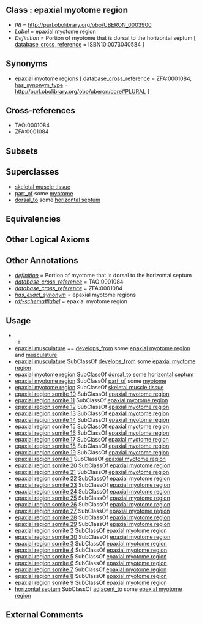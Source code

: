 
## Class : epaxial myotome region

 * *IRI* = http://purl.obolibrary.org/obo/UBERON_0003900
 * *Label* = epaxial myotome region
 * *Definition* = Portion of myotome that is dorsal to the horizontal septum [ [database_cross_reference](../../ef/oboInOwl#hasDbXref.md) = ISBN10:0073040584 ]

## Synonyms

 * epaxial myotome regions [ [database_cross_reference](../../ef/oboInOwl#hasDbXref.md) = ZFA:0001084, [has_synonym_type](../../pe/oboInOwl#hasSynonymType.md) = http://purl.obolibrary.org/obo/uberon/core#PLURAL ]

## Cross-references

 * TAO:0001084
 * ZFA:0001084

## Subsets


## Superclasses

 * [skeletal muscle tissue](../../UBERON/34/UBERON_0001134.md)
 * [part_of](../../BFO/50/BFO_0000050.md) some [myotome](../../UBERON/82/UBERON_0003082.md)
 * [dorsal_to](../../BSPO/98/BSPO_0000098.md) some [horizontal septum](../../UBERON/01/UBERON_0003901.md)

## Equivalencies


## Other Logical Axioms


## Other Annotations

 * *[definition](../../IAO/15/IAO_0000115.md)* = Portion of myotome that is dorsal to the horizontal septum
 * *[database_cross_reference](../../ef/oboInOwl#hasDbXref.md)* = TAO:0001084
 * *[database_cross_reference](../../ef/oboInOwl#hasDbXref.md)* = ZFA:0001084
 * *[has_exact_synonym](../../ym/oboInOwl#hasExactSynonym.md)* = epaxial myotome regions
 * *[rdf-schema#label](../../el/rdf-schema#label.md)* = epaxial myotome region

## Usage

 * -
 * [epaxial musculature](../../UBERON/78/UBERON_0008778.md) == [develops_from](../../RO/02/RO_0002202.md) some [epaxial myotome region](../../UBERON/00/UBERON_0003900.md) and [musculature](../../UBERON/15/UBERON_0001015.md)
 * [epaxial musculature](../../UBERON/78/UBERON_0008778.md) SubClassOf [develops_from](../../RO/02/RO_0002202.md) some [epaxial myotome region](../../UBERON/00/UBERON_0003900.md)
 * [epaxial myotome region](../../UBERON/00/UBERON_0003900.md) SubClassOf [dorsal_to](../../BSPO/98/BSPO_0000098.md) some [horizontal septum](../../UBERON/01/UBERON_0003901.md)
 * [epaxial myotome region](../../UBERON/00/UBERON_0003900.md) SubClassOf [part_of](../../BFO/50/BFO_0000050.md) some [myotome](../../UBERON/82/UBERON_0003082.md)
 * [epaxial myotome region](../../UBERON/00/UBERON_0003900.md) SubClassOf [skeletal muscle tissue](../../UBERON/34/UBERON_0001134.md)
 * [epaxial region somite 10](../../UBERON/91/UBERON_2000991.md) SubClassOf [epaxial myotome region](../../UBERON/00/UBERON_0003900.md)
 * [epaxial region somite 11](../../UBERON/39/UBERON_2000739.md) SubClassOf [epaxial myotome region](../../UBERON/00/UBERON_0003900.md)
 * [epaxial region somite 12](../../UBERON/65/UBERON_2000865.md) SubClassOf [epaxial myotome region](../../UBERON/00/UBERON_0003900.md)
 * [epaxial region somite 13](../../UBERON/01/UBERON_2001001.md) SubClassOf [epaxial myotome region](../../UBERON/00/UBERON_0003900.md)
 * [epaxial region somite 14](../../UBERON/41/UBERON_2000741.md) SubClassOf [epaxial myotome region](../../UBERON/00/UBERON_0003900.md)
 * [epaxial region somite 15](../../UBERON/66/UBERON_2000866.md) SubClassOf [epaxial myotome region](../../UBERON/00/UBERON_0003900.md)
 * [epaxial region somite 16](../../UBERON/12/UBERON_2001012.md) SubClassOf [epaxial myotome region](../../UBERON/00/UBERON_0003900.md)
 * [epaxial region somite 17](../../UBERON/42/UBERON_2000742.md) SubClassOf [epaxial myotome region](../../UBERON/00/UBERON_0003900.md)
 * [epaxial region somite 18](../../UBERON/67/UBERON_2000867.md) SubClassOf [epaxial myotome region](../../UBERON/00/UBERON_0003900.md)
 * [epaxial region somite 19](../../UBERON/23/UBERON_2001023.md) SubClassOf [epaxial myotome region](../../UBERON/00/UBERON_0003900.md)
 * [epaxial region somite 1](../../UBERON/64/UBERON_2000864.md) SubClassOf [epaxial myotome region](../../UBERON/00/UBERON_0003900.md)
 * [epaxial region somite 20](../../UBERON/68/UBERON_2000868.md) SubClassOf [epaxial myotome region](../../UBERON/00/UBERON_0003900.md)
 * [epaxial region somite 21](../../UBERON/30/UBERON_2001030.md) SubClassOf [epaxial myotome region](../../UBERON/00/UBERON_0003900.md)
 * [epaxial region somite 22](../../UBERON/44/UBERON_2000744.md) SubClassOf [epaxial myotome region](../../UBERON/00/UBERON_0003900.md)
 * [epaxial region somite 23](../../UBERON/69/UBERON_2000869.md) SubClassOf [epaxial myotome region](../../UBERON/00/UBERON_0003900.md)
 * [epaxial region somite 24](../../UBERON/40/UBERON_2001040.md) SubClassOf [epaxial myotome region](../../UBERON/00/UBERON_0003900.md)
 * [epaxial region somite 25](../../UBERON/45/UBERON_2000745.md) SubClassOf [epaxial myotome region](../../UBERON/00/UBERON_0003900.md)
 * [epaxial region somite 26](../../UBERON/70/UBERON_2000870.md) SubClassOf [epaxial myotome region](../../UBERON/00/UBERON_0003900.md)
 * [epaxial region somite 27](../../UBERON/18/UBERON_2000718.md) SubClassOf [epaxial myotome region](../../UBERON/00/UBERON_0003900.md)
 * [epaxial region somite 28](../../UBERON/46/UBERON_2000746.md) SubClassOf [epaxial myotome region](../../UBERON/00/UBERON_0003900.md)
 * [epaxial region somite 29](../../UBERON/72/UBERON_2000872.md) SubClassOf [epaxial myotome region](../../UBERON/00/UBERON_0003900.md)
 * [epaxial region somite 2](../../UBERON/43/UBERON_2000743.md) SubClassOf [epaxial myotome region](../../UBERON/00/UBERON_0003900.md)
 * [epaxial region somite 30](../../UBERON/47/UBERON_2000747.md) SubClassOf [epaxial myotome region](../../UBERON/00/UBERON_0003900.md)
 * [epaxial region somite 3](../../UBERON/29/UBERON_2000729.md) SubClassOf [epaxial myotome region](../../UBERON/00/UBERON_0003900.md)
 * [epaxial region somite 4](../../UBERON/73/UBERON_2000873.md) SubClassOf [epaxial myotome region](../../UBERON/00/UBERON_0003900.md)
 * [epaxial region somite 5](../../UBERON/40/UBERON_2000740.md) SubClassOf [epaxial myotome region](../../UBERON/00/UBERON_0003900.md)
 * [epaxial region somite 6](../../UBERON/48/UBERON_2000748.md) SubClassOf [epaxial myotome region](../../UBERON/00/UBERON_0003900.md)
 * [epaxial region somite 7](../../UBERON/74/UBERON_2000874.md) SubClassOf [epaxial myotome region](../../UBERON/00/UBERON_0003900.md)
 * [epaxial region somite 8](../../UBERON/51/UBERON_2000751.md) SubClassOf [epaxial myotome region](../../UBERON/00/UBERON_0003900.md)
 * [epaxial region somite 9](../../UBERON/49/UBERON_2000749.md) SubClassOf [epaxial myotome region](../../UBERON/00/UBERON_0003900.md)
 * [horizontal septum](../../UBERON/01/UBERON_0003901.md) SubClassOf [adjacent_to](../../RO/20/RO_0002220.md) some [epaxial myotome region](../../UBERON/00/UBERON_0003900.md)

## External Comments

